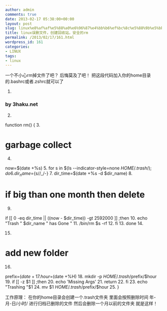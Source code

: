 ```yaml
---
author: admin
comments: true
date: 2013-02-17 05:38:00+00:00
layout: post
slug: linux%e8%af%af%e5%88%a0%e6%96%87%e4%bb%b6%ef%bc%8c%e5%88%9b%e5%bb%ba%e5%9b%9e%e6%94%b6%e7%ab%99%ef%bc%8c%e5%ae%89%e5%85%a8%e7%9a%84rm
title: linux误删文件，创建回收站，安全的rm
permalink: /2013/02/17/161.html
wordpress_id: 161
categories:
- LINUX
tags:
- linux
---
```



一个不小心rm掉文件了吧？ 后悔莫及了吧！ 把这段代码加入你的home目录的.bashrc或者.zshrc就可以了




  1. 
### by 3haku.net
  2. 
function rm() {
  3. 
# garbage collect
  4. 
now=$(date +%s)
  5. 
for s in $(ls --indicator-style=none $HOME/.trash/) ;do
  6. 
dir_name=${s//_/-}
  7. 
dir_time=$(date +%s -d $dir_name)
  8. 
# if big than one month then delete
  9. 
if [[ 0 -eq dir_time || $(($now - $dir_time)) -gt 2592000 ]] ;then
  10. 
echo "Trash " $dir_name " has Gone "
  11. 
/bin/rm $s -rf
  12. 
fi
  13. 
done
  14. 

  15. 
# add new folder
  16. 
prefix=$(date +%Y_%m_%d)
  17. 
hour=$(date +%H)
  18. 
mkdir -p $HOME/.trash/$prefix/$hour
  19. 
if [[ -z $1 ]] ;then
  20. 
echo 'Missing Args'
  21. 
return
  22. 
fi
  23. 
echo "Trashing "$1
  24. 
mv $1 $HOME/.trash/$prefix/$hour
  25. 
}

工作原理： 在你的home目录会创建一个.trash文件夹 里面会按照删除时间 年-月-日/小时/ 进行归档已删除的文件 然后会删除一个月以前的文件夹 就是这样！



